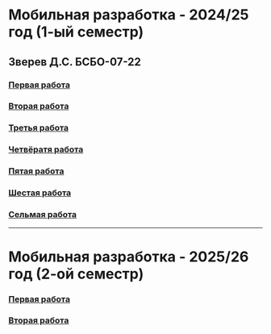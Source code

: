 # Мобильная разработка - 2024/25 год (1-ый семестр) 
## Зверев Д.С. БСБО-07-22

### [Первая работа](https://github.com/Z-Den/Mobile-Development/blob/main/Practice%201/README.md)
### [Вторая работа](https://github.com/Z-Den/Mobile-Development/blob/main/Practice%202/Readme.md)
### [Третья работа](https://github.com/Z-Den/Mobile-Development/blob/main/Practice%203/README.md)
### [Четвёратя работа](https://github.com/Z-Den/Mobile-Development/blob/main/Practice%204/README.md)
### [Пятая работа](https://github.com/Z-Den/Mobile-Development/blob/main/Practice%205/README.md)
### [Шестая работа](https://github.com/Z-Den/Mobile-Development/blob/main/Practice%206/README.md)
### [Сельмая работа](https://github.com/Z-Den/Mobile-Development/blob/main/Practice%207/README.md)
---
# Мобильная разработка - 2025/26 год (2-ой семестр)
### [Первая работа]()
### [Вторая работа]()
